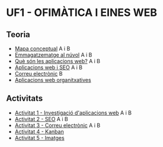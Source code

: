 # UF1 - OFIMÀTICA I EINES WEB

## Teoria

- [Mapa conceptual](mapa.png) A i B
- [Emmagatzematge al núvol](nuvol.pdf) A i B
- [Què són les aplicacions web?](teoria2.pdf) A i B
- [Aplicacions web i SEO](aplicacions.md) A i B
- [Correu electrònic](correu.md) B
- [Aplicacions web organitxatives](organitzacio.md)

## Activitats

- [Activitat 1 - Investigació d'aplicacions web](activitat1.md) A i B
- [Activitat 2 - SEO](activitat_seo.md) A i B
- [Activitat 3 - Correu electrònic](activitat_correu.md) A i B 
- [Activitat 4 - Kanban](organitzacio.md)
- [Activitat 5 - Imatges](activitat_colabora.md)
